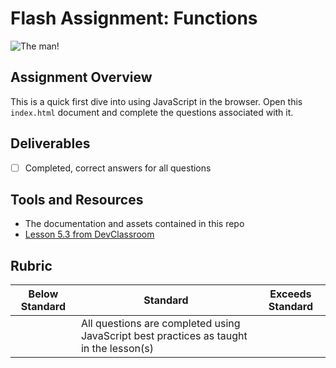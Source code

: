 # Flash Assignment: Functions

![The man!](https://media.giphy.com/media/QQKhpfeRQqz6M/giphy.gif)

## Assignment Overview

This is a quick first dive into using JavaScript in the browser. Open this `index.html` document and complete the questions associated with it.

## Deliverables 

 - [ ] Completed, correct answers for all questions <br />

 
## Tools and Resources
- The documentation and assets contained in this repo
- [Lesson 5.3 from DevClassroom](https://www.devclassroom.dev/lessons/data-types)

## Rubric
| Below Standard  | Standard                                                                                        | Exceeds Standard |
| -------------   | -------------                                                                                   | -------------    |
|                 | All questions are completed using JavaScript best practices as taught in the lesson(s)          |                  |







